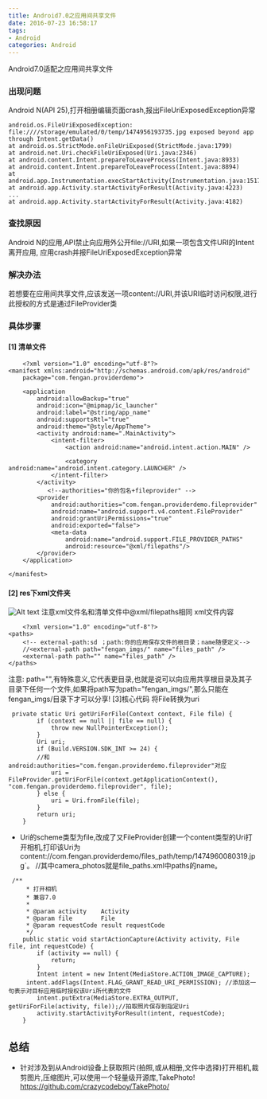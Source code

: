 ```yaml
---
title: Android7.0之应用间共享文件
date: 2016-07-23 16:58:17
tags: 
- Android
categories: Android
---
```

Android7.0适配之应用间共享文件

<!--more-->


### 出现问题 ###
Android N(API 25),打开相册编辑页面crash,报出FileUriExposedException异常

```
android.os.FileUriExposedException: file:////storage/emulated/0/temp/1474956193735.jpg exposed beyond app through Intent.getData()
at android.os.StrictMode.onFileUriExposed(StrictMode.java:1799)
at android.net.Uri.checkFileUriExposed(Uri.java:2346)
at android.content.Intent.prepareToLeaveProcess(Intent.java:8933)
at android.content.Intent.prepareToLeaveProcess(Intent.java:8894)
at android.app.Instrumentation.execStartActivity(Instrumentation.java:1517)
at android.app.Activity.startActivityForResult(Activity.java:4223)
...
at android.app.Activity.startActivityForResult(Activity.java:4182)
```
### 查找原因 ###
Android N的应用,API禁止向应用外公开file://URI,如果一项包含文件URI的Intent离开应用, 应用crash并报FileUriExposedException异常
### 解决办法 ###
若想要在应用间共享文件,应该发送一项content://URI,并该URI临时访问权限,进行此授权的方式是通过FileProvider类 
### 具体步骤 ###
#### [1] 清单文件 ####
```
    <?xml version="1.0" encoding="utf-8"?>
<manifest xmlns:android="http://schemas.android.com/apk/res/android"
    package="com.fengan.providerdemo">

    <application
        android:allowBackup="true"
        android:icon="@mipmap/ic_launcher"
        android:label="@string/app_name"
        android:supportsRtl="true"
        android:theme="@style/AppTheme">
        <activity android:name=".MainActivity">
            <intent-filter>
                <action android:name="android.intent.action.MAIN" />

                <category android:name="android.intent.category.LAUNCHER" />
            </intent-filter>
        </activity>
           <!--authorities="你的包名+fileprovider" -->
        <provider
            android:authorities="com.fengan.providerdemo.fileprovider"
            android:name="android.support.v4.content.FileProvider"
            android:grantUriPermissions="true"
            android:exported="false">
            <meta-data
                android:name="android.support.FILE_PROVIDER_PATHS"
                android:resource="@xml/filepaths"/>
        </provider>
    </application>

</manifest>
```
#### [2] res下xml文件夹 ####
![Alt text](./1485158383668.png)
注意xml文件名和清单文件中@xml/filepaths相同
xml文件内容

```
    <?xml version="1.0" encoding="utf-8"?>
<paths>
    <!-- external-path:sd ；path:你的应用保存文件的根目录；name随便定义-->
    //<external-path path="fengan_imgs/" name="files_path" />
    <external-path path="" name="files_path" />
</paths>
```
注意:
path="",有特殊意义,它代表更目录,也就是说可以向应用共享根目录及其子目录下任何一个文件,如果将path写为path="fengan_imgs/",那么只能在fengan_imgs/目录下才可以分享!
[3]核心代码
将File转换为uri

```
 private static Uri getUriForFile(Context context, File file) {
        if (context == null || file == null) {
            throw new NullPointerException();
        }
        Uri uri;
        if (Build.VERSION.SDK_INT >= 24) {
        //和android:authorities="com.fengan.providerdemo.fileprovider"对应
            uri = FileProvider.getUriForFile(context.getApplicationContext(), "com.fengan.providerdemo.fileprovider", file);
        } else {
            uri = Uri.fromFile(file);
        }
        return uri;
    }
```




- Uri的scheme类型为file,改成了又FileProvider创建一个content类型的Uri打开相机,打印该Uri为content://com.fengan.providerdemo/files_path/temp/1474960080319.jpg`。 
  //其中camera_photos就是file_paths.xml中paths的name。

```
 /**
     * 打开相机
     * 兼容7.0
     *
     * @param activity    Activity
     * @param file        File
     * @param requestCode result requestCode
     */
    public static void startActionCapture(Activity activity, File file, int requestCode) {
        if (activity == null) {
            return;
        }
        Intent intent = new Intent(MediaStore.ACTION_IMAGE_CAPTURE);
     intent.addFlags(Intent.FLAG_GRANT_READ_URI_PERMISSION); //添加这一句表示对目标应用临时授权该Uri所代表的文件
        intent.putExtra(MediaStore.EXTRA_OUTPUT, getUriForFile(activity, file));//拍取照片保存到指定Uri
        activity.startActivityForResult(intent, requestCode);
    }
```
## 总结 ##
 - 针对涉及到从Android设备上获取照片(拍照,或从相册,文件中选择)打开相机,裁剪图片,压缩图片,可以使用一个轻量级开源库,TakePhoto!
    https://github.com/crazycodeboy/TakePhoto/

